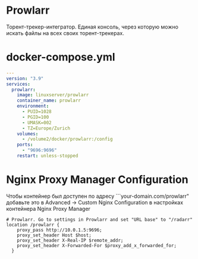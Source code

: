 # Prowlarr
Торент-трекер-интегратор. Единая консоль, через которую можно искать файлы на всех своих торент-трекерах.

# docker-compose.yml

```yml
---
version: "3.9"
services:
  prowlarr:
    image: linuxserver/prowlarr
    container_name: prowlarr
    environment:
      - PUID=1028
      - PGID=100
      - UMASK=002
      - TZ=Europe/Zurich
    volumes:
      - /volume2/docker/prowlarr:/config
    ports:
      - "9696:9696"
    restart: unless-stopped
```
# Nginx Proxy Manager Configuration
Чтобы контейнер был доступен по адресу ```your-domain.com/prowlarr" добавьте это в Advanced -> Custom Nginx Configuration в настройках контейнера Nginx Proxy Manager
```
# Prowlarr. Go to settings in Prowlarr and set "URL base" to "/radarr"
location /prowlarr {
    proxy_pass http://10.0.1.5:9696;
    proxy_set_header Host $host;
    proxy_set_header X-Real-IP $remote_addr;
    proxy_set_header X-Forwarded-For $proxy_add_x_forwarded_for;
  }
```
